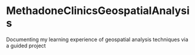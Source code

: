 # MethadoneClinicsGeospatialAnalysis
Documenting my learning experience of geospatial analysis techniques via a guided project
